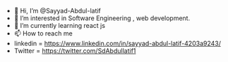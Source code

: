 - 👋 Hi, I’m @Sayyad-Abdul-latif
- 👀 I’m interested in Software Engineering , web development. 
- 🌱 I’m currently learning react js
- 📫 How to reach me 
- linkedin = https://www.linkedin.com/in/sayyad-abdul-latif-4203a9243/
- Twitter = https://twitter.com/SdAbdullatif1

<!---
Sayyad-Abdul-latif/Sayyad-Abdul-latif is a ✨ special ✨ repository because its `README.md` (this file) appears on your GitHub profile.
You can click the Preview link to take a look at your changes.
--->
